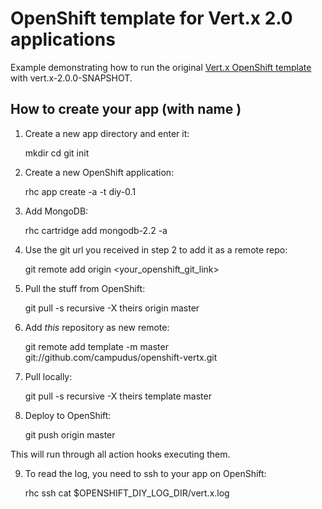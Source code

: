 # OpenShift template for Vert.x 2.0 applications

Example demonstrating how to run the original [Vert.x OpenShift template](https://github.com/purplefox/openshift-vertx) with vert.x-2.0.0-SNAPSHOT.

## How to create your app (with name <name>)

1. Create a new app directory and enter it:
	
	mkdir <name>
	cd <name>
	git init

2. Create a new OpenShift application:

	rhc app create -a <name> -t diy-0.1

3. Add MongoDB:

	rhc cartridge add mongodb-2.2 -a <name>
	
4. Use the git url you received in step 2 to add it as a remote repo:

	git remote add origin <your_openshift_git_link>
	
5. Pull the stuff from OpenShift:

	git pull -s recursive -X theirs origin master
	
6. Add _this_ repository as new remote:
	
	git remote add template -m master git://github.com/campudus/openshift-vertx.git

7. Pull locally:

	git pull -s recursive -X theirs template master

8. Deploy to OpenShift:

	git push origin master

This will run through all action hooks executing them.

9. To read the log, you need to ssh to your app on OpenShift:

	rhc ssh <name>
	cat $OPENSHIFT_DIY_LOG_DIR/vert.x.log
